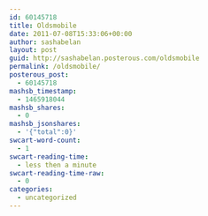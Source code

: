 ```yaml
---
id: 60145718
title: Oldsmobile
date: 2011-07-08T15:33:06+00:00
author: sashabelan
layout: post
guid: http://sashabelan.posterous.com/oldsmobile
permalink: /oldsmobile/
posterous_post:
  - 60145718
mashsb_timestamp:
  - 1465918044
mashsb_shares:
  - 0
mashsb_jsonshares:
  - '{"total":0}'
swcart-word-count:
  - 1
swcart-reading-time:
  - less then a minute
swcart-reading-time-raw:
  - 0
categories:
  - uncategorized
---
```

[](http://instagr.am/p/HNkyK/)